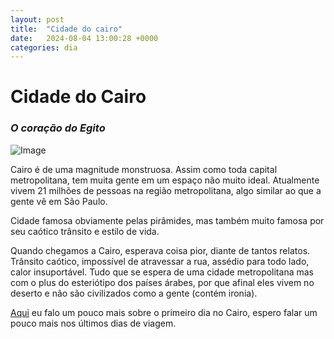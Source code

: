 ```yaml
---
layout: post
title:  "Cidade do cairo"
date:   2024-08-04 13:00:28 +0000
categories: dia
---
```

# Cidade do Cairo
### _O coração do Egito_

![Image](https://pietroid.github.io/egypt-travelogue/images/cairo_location.png)

Cairo é de uma magnitude monstruosa. Assim como toda capital metropolitana, tem muita gente em um espaço não muito ideal. Atualmente vivem 21 milhões de pessoas na região metropolitana, algo similar ao que a gente vê em São Paulo. 

Cidade famosa obviamente pelas pirâmides, mas também muito famosa por seu caótico trânsito e estilo de vida.

Quando chegamos a Cairo, esperava coisa pior, diante de tantos relatos. Trânsito caótico, impossível de atravessar a rua, assédio para todo lado, calor insuportável. Tudo que se espera de uma cidade metropolitana mas com o plus do esteriótipo dos países árabes, por que afinal eles vivem no deserto e não são civilizados como a gente (contém ironia).

[Aqui]() eu falo um pouco mais sobre o primeiro dia no Cairo, espero falar um pouco mais nos últimos dias de viagem.